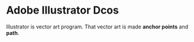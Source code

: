 # Adobe Illustrator Dcos

Illustrator is vector art program. That vector art is made **anchor points** and **path**.

